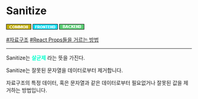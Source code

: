 # Sanitize

![Common](../../2TAT1C/Label_Common.png)
![Frontend](../../2TAT1C/Label_Frontend.png)
![Backend](../../2TAT1C/Label_Backend.png)

<a href="https://medium.com/@abderrahman.hamila/what-sanitize-mean-and-why-sanitize-in-code-data-5c68c9f7616">#자료구조</a>
<a href="https://github.com/marmelab/react-admin/blob/master/packages/ra-ui-materialui/src/input/sanitizeRestProps.ts">#React Props들을 거르는 방법</a>

---

Sanitize는 <span style="color:#00FFCC; font-weight:bold;">살균제</span> 라는 뜻을 가진다.

Sanitize는 잘못된 문자열을 데이터로부터 제거합니다.

자료구조의 특정 데이터, 혹은 문자열과 같은 데이터로부터 필요없거나 잘못된 값을 제거하는 방법입니다.  
